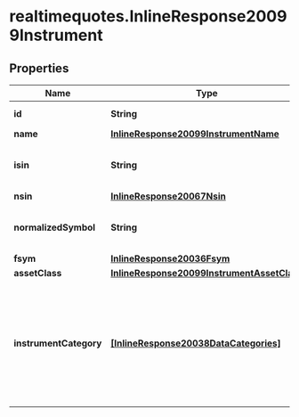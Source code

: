 # realtimequotes.InlineResponse20099Instrument

## Properties

Name | Type | Description | Notes
------------ | ------------- | ------------- | -------------
**id** | **String** | Identifier of the instrument. | [optional] 
**name** | [**InlineResponse20099InstrumentName**](InlineResponse20099InstrumentName.md) |  | [optional] 
**isin** | **String** | International Securities Identification Number of the instrument. | [optional] 
**nsin** | [**InlineResponse20067Nsin**](InlineResponse20067Nsin.md) |  | [optional] 
**normalizedSymbol** | **String** | Symbol of an option or a future, as normalized by FactSet. | [optional] 
**fsym** | [**InlineResponse20036Fsym**](InlineResponse20036Fsym.md) |  | [optional] 
**assetClass** | [**InlineResponse20099InstrumentAssetClass**](InlineResponse20099InstrumentAssetClass.md) |  | [optional] 
**instrumentCategory** | [**[InlineResponse20038DataCategories]**](InlineResponse20038DataCategories.md) | Set of categories assigned to the instrument. The set of returned categories is limited to the values provided in the request parameter &#x60;category.restrict.ids&#x60;. Empty, if &#x60;category.restrict.ids&#x60; has not been used. | [optional] 


